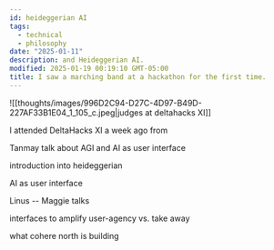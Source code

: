```yaml
---
id: heideggerian AI
tags:
  - technical
  - philosophy
date: "2025-01-11"
description: and Heideggerian AI.
modified: 2025-01-19 00:19:10 GMT-05:00
title: I saw a marching band at a hackathon for the first time.
---
```


![[thoughts/images/996D2C94-D27C-4D97-B49D-227AF33B1E04_1_105_c.jpeg|judges at deltahacks XI]]

I attended DeltaHacks XI a week ago from

Tanmay talk about AGI and AI as user interface

introduction into heideggerian

AI as user interface

Linus -- Maggie talks

interfaces to amplify user-agency vs. take away

what cohere north is building
